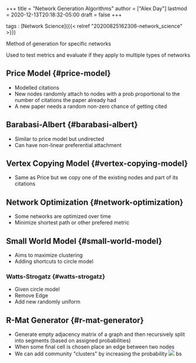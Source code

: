 +++
title = "Network Generation Algorithms"
author = ["Alex Day"]
lastmod = 2020-12-13T20:18:32-05:00
draft = false
+++

tags
: [Network Science]({{< relref "20200825162306-network_science" >}})


Method of generation for specific networks

Used to test metrics and evaluate if they apply to multiple types of networks


## Price Model {#price-model}

-   Modelled citations
-   New nodes randomly attach to nodes with a prob proportional to the number of citations the paper already had
-   A new paper needs a random non-zero chance of getting cited


## Barabasi-Albert {#barabasi-albert}

-   Similar to price model but undirected
-   Can have non-linear preferential attachment


## Vertex Copying Model {#vertex-copying-model}

-   Same as Price but we copy one of the existing nodes and part of its citations


## Network Optimization {#network-optimization}

-   Some networks are optimized over time
-   Minimize shortest path or other prefered metric


## Small World Model {#small-world-model}

-   Aims to maximize clustering
-   Adding shortcuts to circle model


### Watts-Strogatz {#watts-strogatz}

-   Given circle model
-   Remove Edge
-   Add new randomly uniform


## R-Mat Generator {#r-mat-generator}

-   Generate empty adjacency matrix of a graph and then recursively split into segments (based on assigned probabilities)
-   When some final cell is chosen place an edge between two nodes
-   We can add community "clusters" by increasing the probability
    ![](/ox-hugo/2020-10-15_10-01-19_screenshot.png) bs
